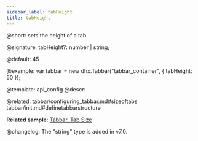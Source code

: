 ```yaml
---
sidebar_label: tabHeight
title: tabHeight
---          
```


@short: sets the height of a tab

@signature: tabHeight?: number | string;

@default: 45

@example: 
var tabbar = new dhx.Tabbar("tabbar_container", {
    tabHeight: 50
});

@template:	api_config
@descr: 

@related: tabbar/configuring_tabbar.md#sizeoftabs
tabbar/init.md#definetabbarstructure

**Related sample**: [Tabbar. Tab Size](https://snippet.dhtmlx.com/yy841z3j)

@changelog:
The "string" type is added in v7.0.